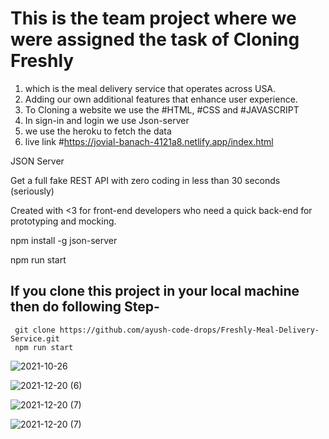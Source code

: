 

# This is the team project where we were assigned the task of Cloning Freshly

1. which is the meal delivery service that operates across USA.
2. Adding our own additional features that enhance user experience.  
3. To Cloning a website we use the #HTML, #CSS and #JAVASCRIPT 
4. In sign-in and login we use Json-server 
5. we use the heroku to fetch the data 
6. live link #https://jovial-banach-4121a8.netlify.app/index.html

 JSON Server
  
  Get a full fake REST API with zero coding in less than 30 seconds (seriously)
  
  Created with <3 for front-end developers who need a quick back-end for prototyping and mocking.
  
  npm install -g json-server
  
  npm run start
  
  ## If you clone this project in your local machine then do following Step-
     git clone https://github.com/ayush-code-drops/Freshly-Meal-Delivery-Service.git
     npm run start  

![2021-10-26](![image](blob:https://imgur.com/03eb69b9-53b0-45f6-a6ef-c2c67f59ed85)
)

![2021-12-20 (6)](https://user-images.githubusercontent.com/75352182/146799562-c2c196e8-5919-4823-b790-8fe1f43c7234.png)

![2021-12-20 (7)](https://user-images.githubusercontent.com/75352182/146799583-a847f3a1-e116-40c4-a648-6cdc3ac5b001.png)

![2021-12-20 (7)](https://user-images.githubusercontent.com/75352182/146799617-dc9b6b17-f7ea-480c-b54b-5666d0bb84e2.png)

